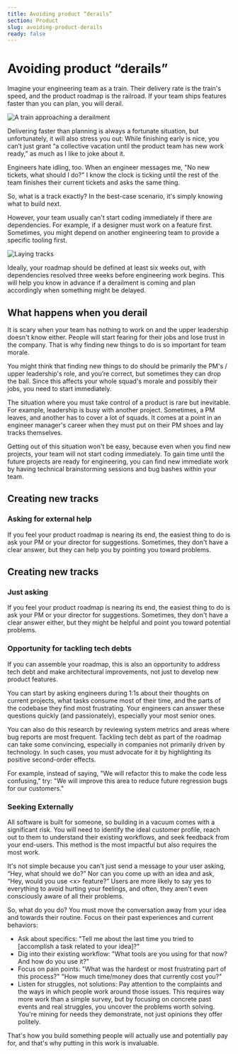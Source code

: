 ```yaml
---
title: Avoiding product “derails”
section: Product
slug: avoiding-product-derails
ready: false
---
```


# Avoiding product “derails”

Imagine your engineering team as a train. Their delivery rate is the train's speed, and the product roadmap is the railroad. If your team ships features faster than you can plan, you will derail.

![A train approaching a derailment](/assets/chapters/chapter-7-train.svg)

Delivering faster than planning is always a fortunate situation, but unfortunately, it will also stress you out: While finishing early is nice, you can’t just grant “a collective vacation until the product team has new work ready,” as much as I like to joke about it.

Engineers hate idling, too. When an engineer messages me, "No new tickets, what should I do?" I know the clock is ticking until the rest of the team finishes their current tickets and asks the same thing.

So, what is a track exactly? In the best-case scenario, it's simply knowing what to build next.

However, your team usually can't start coding immediately if there are dependencies. For example, if a designer must work on a feature first. Sometimes, you might depend on another engineering team to provide a specific tooling first. 

![Laying tracks](/assets/chapters/chapter-7-tracks.svg)

Ideally, your roadmap should be defined at least six weeks out, with dependencies resolved three weeks before engineering work begins. This will help you know in advance if a derailment is coming and plan accordingly when something might be delayed.

## What happens when you derail

It is scary when your team has nothing to work on and the upper leadership doesn't know either. People will start fearing for their jobs and lose trust in the company. That is why finding new things to do is so important for team morale. 

You might think that finding new things to do should be primarily the PM's / upper leadership's role, and you’re correct, but sometimes they can drop the ball. Since this affects your whole squad's morale and possibly their jobs, you need to start immediately. 

The situation where you must take control of a product is rare but inevitable. For example, leadership is busy with another project. Sometimes, a PM leaves, and another has to cover a lot of squads. It comes at a point in an engineer manager's career when they must put on their PM shoes and lay tracks themselves.

Getting out of this situation won't be easy, because even when you find new projects, your team will not start coding immediately. To gain time until the future projects are ready for engineering, you can find new immediate work by having technical brainstorming sessions and bug bashes within your team.


## Creating new tracks

### Asking for external help
If you feel your product roadmap is nearing its end, the easiest thing to do is ask your PM or your director for suggestions. Sometimes, they don't have a clear answer, but they can help you by pointing you toward problems.

## Creating new tracks

### Just asking

If you feel your product roadmap is nearing its end, the easiest thing to do is ask your PM or your director for suggestions. Sometimes, they don't have a clear answer either, but they might be helpful and point you toward potential problems.

### Opportunity for tackling tech debts
If you can assemble your roadmap, this is also an opportunity to address tech debt and make architectural improvements, not just to develop new product features.

You can start by asking engineers during 1:1s about their thoughts on current projects, what tasks consume most of their time, and the parts of the codebase they find most frustrating. Your engineers can answer these questions quickly (and passionately), especially your most senior ones.

You can also do this research by reviewing system metrics and areas where bug reports are most frequent.
Tackling tech debt as part of the roadmap can take some convincing, especially in companies not primarily driven by technology. In such cases, you must advocate for it by highlighting its positive second-order effects. 

For example, instead of saying, "We will refactor this to make the code less confusing," try: "We will improve this area to reduce future regression bugs for our customers."

### Seeking Externally

All software is built for someone, so building in a vacuum comes with a significant risk. You will need to identify the ideal customer profile, reach out to them to understand their existing workflows, and seek feedback from your end-users. This method is the most impactful but also requires the most work. 

It's not simple because you can't just send a message to your user asking, “Hey, what should we do?” Nor can you come up with an idea and ask, “Hey, would you use &lt;x> feature?” Users are more likely to say yes to everything to avoid hurting your feelings, and often, they aren't even consciously aware of all their problems.

So, what do you do? You must move the conversation away from your idea and towards their routine. Focus on their past experiences and current behaviors:

* Ask about specifics: "Tell me about the last time you tried to [accomplish a task related to your idea]?"
* Dig into their existing workflow: "What tools are you using for that now? And how do you use it?"
* Focus on pain points: "What was the hardest or most frustrating part of this process?" "How much time/money does that currently cost you?"
* Listen for struggles, not solutions: Pay attention to the complaints and the ways in which people work around those issues.
This requires way more work than a simple survey, but by focusing on concrete past events and real struggles, you uncover the problems worth solving. You're mining for needs they demonstrate, not just opinions they offer politely.

That's how you build something people will actually use and potentially pay for, and that's why putting in this work is invaluable.

